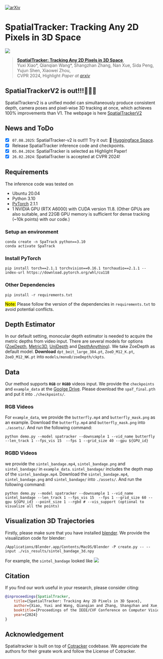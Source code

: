 [![arXiv](https://img.shields.io/badge/arXiv-SpaTracker-red)](https://arxiv.org/abs/2404.04319)


# SpatialTracker: Tracking Any 2D Pixels in 3D Space

![](assets/dance-twirl.gif)

> [**SpatialTracker: Tracking Any 2D Pixels in 3D Space**](https://henry123-boy.github.io/SpaTracker/),  
> Yuxi Xiao\*, Qianqian Wang\*, Shangzhan Zhang, Nan Xue, Sida Peng, Yujun Shen, Xiaowei Zhou,  
> CVPR 2024, Highlight
> *Paper at [arxiv](https://arxiv.org/abs/2404.04319)*  

## SpatialTrackerV2 is out!!!🎉🎉🎉
SpatialTrackerv2 is a unified model can simultaneously produce consistent depth, camera poses and pixel-wise 3D tracking at once, which achieves 100% improvements than V1. The webpage is here [SpatialTrackerV2](https://spatialtracker.github.io/) 

## News and ToDo
- [x] `07.08.2025`: SpatialTracker-v2 is out!!! Try it out: 🤗 [Huggingface Space](https://huggingface.co/spaces/Yuxihenry/SpatialTrackerV2).
- [x] Release SpatialTracker inference code and checkpoints.
- [x] `05.04.2024`: SpatialTracker is selected as Highlight Paper!
- [x] `26.02.2024`: SpatialTracker is accepted at CVPR 2024!

## Requirements 

The inference code was tested on

* Ubuntu 20.04
* Python 3.10
* [PyTorch](https://pytorch.org/) 2.1.1
* 1 NVIDIA GPU (RTX A6000) with CUDA version 11.8. (Other GPUs are also suitable, and 22GB GPU memory is sufficient for dense tracking (~10k points) with our code.)
### Setup an environment
```shell
conda create -n SpaTrack python==3.10
conda activate SpaTrack
```
### Install PyTorch
```shell
pip install torch==2.1.1 torchvision==0.16.1 torchaudio==2.1.1 --index-url https://download.pytorch.org/whl/cu118
```

### Other Dependencies
```shell
pip install -r requirements.txt
```
<mark>Note:</mark> Please follow the version of the dependencies in `requirements.txt` to avoid potential conflicts. 

## Depth Estimator
In our default setting, monocular depth estimator is needed to acquire the metric depths from video input. There are several models for options ([ZoeDepth](https://github.com/isl-org/ZoeDepth), [Metric3D](https://github.com/YvanYin/Metric3D), [UniDepth](https://github.com/lpiccinelli-eth/UniDepth) and [DepthAnything](https://github.com/LiheYoung/Depth-Anything)). 
We take ZoeDepth as default model. **Download** `dpt_beit_large_384.pt`, `ZoeD_M12_K.pt`, `ZoeD_M12_NK.pt` into `models/monoD/zoeDepth/ckpts`. 

## Data
Our method supports **`RGB`** or **`RGBD`** videos input. We provide the `checkpoints` and `example_data` at the  [Goolge Drive](https://drive.google.com/drive/folders/1UtzUJLPhJdUg2XvemXXz1oe6KUQKVjsZ?usp=sharing). Please download the `spaT_final.pth` and put it into `./checkpoints/`.  

### RGB Videos
For `example_data`, we provide the `butterfly.mp4` and `butterfly_mask.png` as an example. Download the `butterfly.mp4` and `butterfly_mask.png` into `./assets/`. And run the following command: 

```shell
python demo.py --model spatracker --downsample 1 --vid_name butterfly --len_track 1 --fps_vis 15  --fps 1 --grid_size 40 --gpu ${GPU_id}
```
### RGBD Videos
we provide the `sintel_bandage.mp4`, `sintel_bandage.png` and `sintel_bandage/` in `example_data`. `sintel_bandage/` includes the depth map of the `sintel_bandage.mp4`. Download the `sintel_bandage.mp4`, `sintel_bandage.png` and `sintel_bandage/` into `./assets/`. And run the following command: 
```shell
python demo.py --model spatracker --downsample 1 --vid_name sintel_bandage --len_track 1 --fps_vis 15  --fps 1 --grid_size 60 --gpu ${GPU_id} --point_size 1 --rgbd # --vis_support (optional to visualize all the points)
```

## Visualization 3D Trajectories
Firstly, please make sure that you have installed [blender](https://www.blender.org/).
We provide the visualization code for blender: 
```shell
/Applications/Blender.app/Contents/MacOS/Blender -P create.py -- --input ./vis_results/sintel_bandage_3d.npy
```
For example, the `sintel_bandage` looked like 
![](assets/sintel.gif)

## Citation
If you find our work useful in your research, please consider citing:

```bibtex
@inproceedings{SpatialTracker,
    title={SpatialTracker: Tracking Any 2D Pixels in 3D Space},
    author={Xiao, Yuxi and Wang, Qianqian and Zhang, Shangzhan and Xue, Nan and Peng, Sida and Shen, Yujun and Zhou, Xiaowei},
    booktitle={Proceedings of the IEEE/CVF Conference on Computer Vision and Pattern Recognition (CVPR)},
    year={2024}
}
```

## Acknowledgement
Spatialtracker is built on top of [Cotracker](co-tracker.github.io) codebase. We appreciate the authors for their greate work and follow the License of Cotracker.
